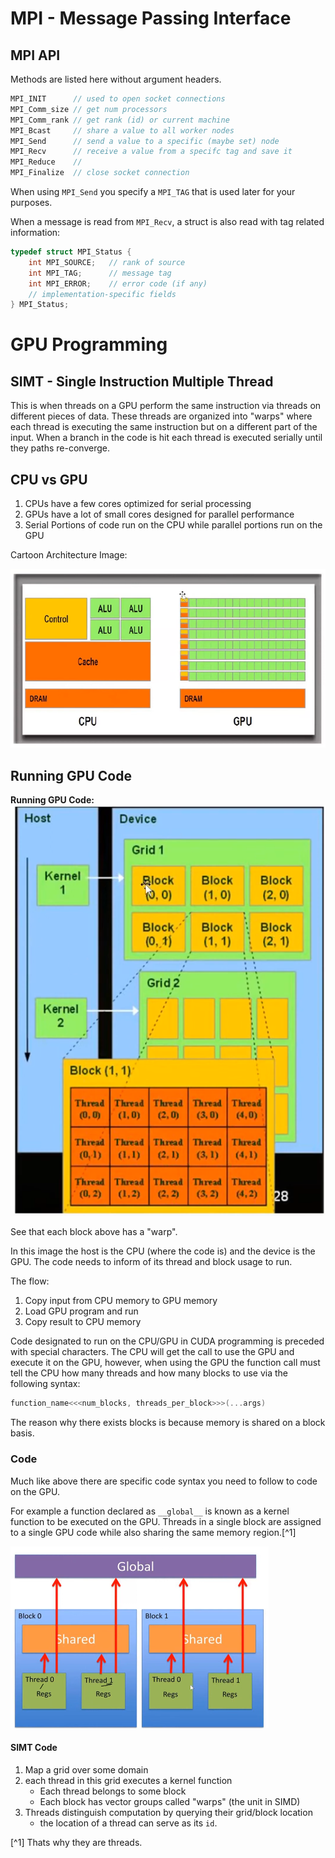 # MPI - Message Passing Interface
## MPI API

Methods are listed here without argument headers.

```c
MPI_INIT      // used to open socket connections
MPI_Comm_size // get num processors
MPI_Comm_rank // get rank (id) or current machine
MPI_Bcast     // share a value to all worker nodes
MPI_Send      // send a value to a specific (maybe set) node
MPI_Recv      // receive a value from a specifc tag and save it
MPI_Reduce    // 
MPI_Finalize  // close socket connection
```

When using `MPI_Send` you specify a `MPI_TAG` that is used later for your purposes. 

When a message is read from `MPI_Recv`, a struct is also read with tag related information:
```c
typedef struct MPI_Status {
    int MPI_SOURCE;   // rank of source
    int MPI_TAG;      // message tag
    int MPI_ERROR;    // error code (if any)
    // implementation-specific fields
} MPI_Status;
```

# GPU Programming
## SIMT - Single Instruction Multiple Thread
This is when threads on a GPU perform the same instruction via threads on different pieces of data. These threads are organized into "warps" where each thread is executing the same instruction but on a different part of the input. When a branch in the code is hit each thread is executed serially until they paths re-converge.  

## CPU vs GPU
1. CPUs have a few cores optimized for serial processing
2. GPUs have a lot of small cores designed for parallel performance
3. Serial Portions of code run on the CPU while parallel portions run on the GPU

Cartoon Architecture Image:

![cpu_gpu_basics](../../img/cpu_gpu_basics.png)

## Running GPU Code

**Running GPU Code:**
![running_gpu_code](../../img/running_gpu_code.png)

See that each block above has a "warp". 

In this image the host is the CPU (where the code is) and the device is the GPU. The code needs to inform of its thread and block usage to run.

The flow:
1. Copy input from CPU memory to GPU memory
2. Load GPU program and run 
3. Copy result to CPU memory

Code designated to run on the CPU/GPU in CUDA programming is preceded with special characters. The CPU will get the call to use the GPU and execute it on the GPU, however, when using the GPU the function call must tell the CPU how many threads and how many blocks to use via the following syntax:

```c
function_name<<<num_blocks, threads_per_block>>>(...args)
```

The reason why there exists blocks is because memory is shared on a block basis. 

### Code
Much like above there are specific code syntax you need to follow to code on the GPU. 

For example a function declared as `__global__` is known as a kernel function to be executed on the GPU. Threads in a single block are assigned to a single GPU code while also sharing the same memory region.[^1]

![GPU_memory_model](../../img/GPU_memory_model.png)

#### SIMT Code
1. Map a grid over some domain
2. each thread in this grid executes a kernel function
	+	Each thread belongs to some block
	+	Each block has vector groups called "warps" (the unit in SIMD)
3. Threads distinguish computation by querying their grid/block location 
	+ the location of a thread can serve as its `id`.

<!-- 55.19 / 1.16.16 -->

[^1] Thats why they are threads. 